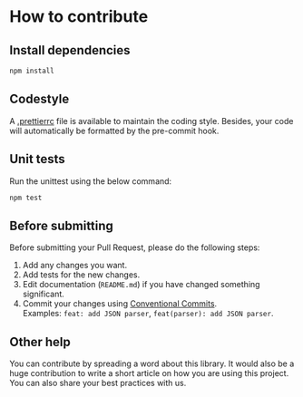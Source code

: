 # How to contribute

## Install dependencies

```bash
npm install
```

## Codestyle

A [.prettierrc](./.prettierrc) file is available to maintain the coding style. Besides, your code will automatically be formatted by the pre-commit hook.

## Unit tests

Run the unittest using the below command:

```bash
npm test
```

## Before submitting

Before submitting your Pull Request, please do the following steps:

1. Add any changes you want.
1. Add tests for the new changes.
1. Edit documentation (`README.md`) if you have changed something significant.
1. Commit your changes using [Conventional Commits](https://www.conventionalcommits.org/en/v1.0.0/).  
   Examples: `feat: add JSON parser`, `feat(parser): add JSON parser`.

## Other help

You can contribute by spreading a word about this library.
It would also be a huge contribution to write
a short article on how you are using this project.
You can also share your best practices with us.
